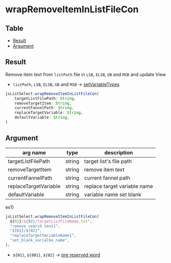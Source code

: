 # wrapRemoveItemInListFileCon

Table
-----------------

* [Result](#overview)
* [Argument](#argument)


## Result

Remove item text from `listPath` file in `LSB`, `ELSB`, `GB` and `MSB` and update View

- `listPath`, `LSB`, `ELSB`, `GB` and `MSB` -> [setVariableTypes](https://github.com/puutaro/CommandClick/blob/master/md/developer/set_variable_types.md)



```js.js
jsListSelect.wrapRemoveItemInListFileCon(
    targetListFilePath: String,  
    removeTargetItem: String,  
    currentFannelPath: String,  
    replaceTargetVariable: String,  
    defaultVariable: String,
)

```

## Argument

| arg name | type | description |
| -------- | -------- | -------- |
| targetListFilePath | string | target list's file path |
| removeTargetItem | string | remove item text |
| currentFannelPath | string | current fannel path |
| replaceTargetVariable | string | replace target variable name |
| defaultVariable | string | variable name set blank |

ex1)

```js.js
jsListSelect.wrapRemoveItemInListFileCon(
  ${01}/${02}/targetListFileName.txt",
  "remove search text1",
  "${01}/${02}",
  "replaceTargetVariableName1",
  "set_blank_varialbe_name",
);

```
- `${01}`, `${001}`, `${02}` -> [pre reserved word](https://github.com/puutaro/CommandClick/blob/master/md/developer/js_pre_reserved_word.md)
